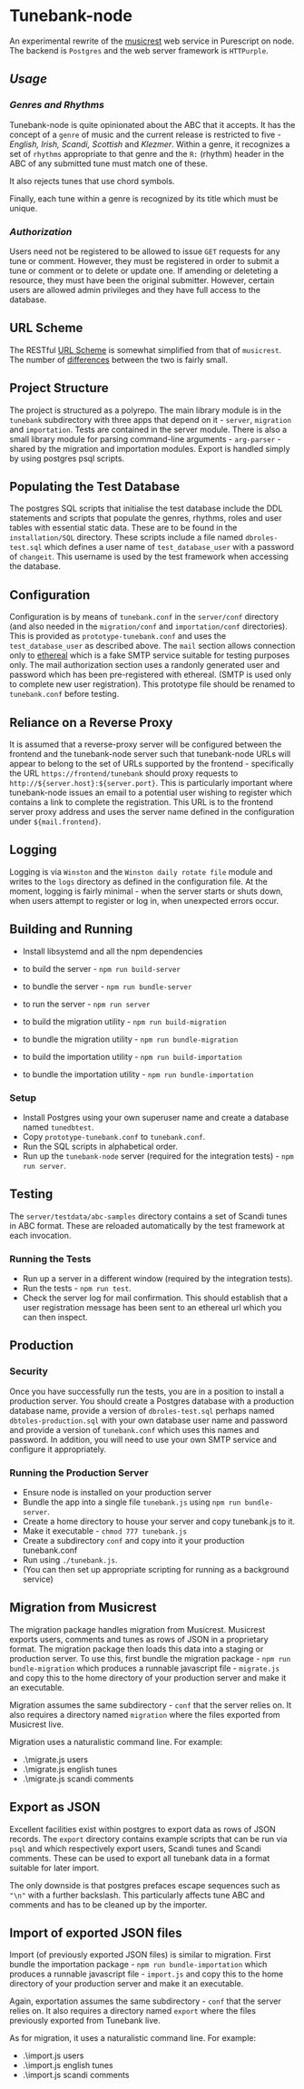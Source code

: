 # Tunebank-node

An experimental rewrite of the [musicrest](https://github.com/newlandsvalley/musicrest) web service in Purescript on node. The backend is `Postgres` and the web server framework is `HTTPurple`.

## _Usage_

### _Genres and Rhythms_

Tunebank-node is quite opinionated about the ABC that it accepts.  It has the concept of a `genre` of music and the current release is restricted to five - _English, Irish, Scandi, Scottish_ and _Klezmer_. Within a genre, it recognizes a set of `rhythms` appropriate to that genre and the `R:` (rhythm) header in the ABC of any submitted tune must match one of these.

It also rejects tunes that use chord symbols.

Finally, each tune within a genre is recognized by its title which must be unique.

### _Authorization_

Users need not be registered to be allowed to issue `GET` requests for any tune or comment.  However, they must be registered in order to submit a tune or comment or to delete or update one.  If amending or deleteting a resource, they must have been the original submitter.  However, certain users are allowed admin privileges and they have full access to the database.

## URL Scheme

The RESTful [URL Scheme](https://github.com/newlandsvalley/Tunebank-node/blob/master/URL-SCHEME.md) is somewhat simplified from that of `musicrest`. The number of [differences](https://github.com/newlandsvalley/Tunebank-node/blob/master/DIFFERENCES.md) between the two is fairly small.

## Project Structure

The project is structured as a polyrepo.  The main library module is in the `tunebank` subdirectory with three apps that depend on it - `server`, `migration` and `importation`. Tests are contained in the server module. There is also a small library module for parsing command-line arguments - `arg-parser` - shared by the migration and importation modules. Export is handled simply by using postgres psql scripts.

## Populating the Test Database 

The postgres SQL scripts that initialise the test database include the DDL statements and scripts that populate the genres, rhythms, roles and user tables with essential static data.  These are to be found in the `installation/SQL` directory. These scripts include a file named `dbroles-test.sql` which defines a user name of `test_database_user` with a password of `changeit`. This username is used by the test framework when accessing the database.  

## Configuration

Configuration is by means of `tunebank.conf` in the `server/conf` directory  (and also needed in the `migration/conf` and `importation/conf` directories).  This is provided as `prototype-tunebank.conf` and uses the `test_database_user` as described above. The `mail` section allows connection only to [ethereal](https://ethereal.email/) which is a fake SMTP service suitable for testing purposes only. The mail authorization section uses a randonly generated user and password which has been pre-registered with ethereal. (SMTP is used only to complete new user registration). This prototype file should be renamed to `tunebank.conf` before testing.

## Reliance on a Reverse Proxy

It is assumed that a reverse-proxy server will be configured between the frontend and the tunebank-node server such that tunebank-node URLs will appear to belong to the set of URLs supported by the frontend - specifically the URL `https://frontend/tunebank` should proxy requests to `http://${server.host}:${server.port}`.  This is particularly important where tunebank-node issues an email to a potential user wishing to register which contains a link to complete the registration. This URL is to the frontend server proxy address and uses the server name defined in the configuration under `${mail.frontend}`.

## Logging

Logging is via `Winston` and the `Winston daily rotate file` module and writes to the `logs` directory as defined in the configuration file. At the moment, logging is fairly minimal - when the server starts or shuts down, when users attempt to register or log in, when unexpected errors occur.

## Building and Running

  * Install libsystemd and all the npm dependencies

  * to build the server - `npm run build-server`
  * to bundle the server - `npm run bundle-server`
  * to run the server - `npm run server`

  * to build the migration utility - `npm run build-migration`
  * to bundle the migration utility - `npm run bundle-migration`

  * to build the importation utility - `npm run build-importation`
  * to bundle the importation utility - `npm run bundle-importation`

### Setup

  * Install Postgres using your own superuser name and create a database named `tunedbtest`.
  * Copy `prototype-tunebank.conf` to `tunebank.conf`.
  * Run the SQL scripts in alphabetical order.
  * Run up the `tunebank-node` server (required for the integration tests) - `npm run server`.

## Testing

The `server/testdata/abc-samples` directory contains a set of Scandi tunes in ABC format.  These are reloaded automatically by the test framework at each invocation.

### Running the Tests

  * Run up a server in a different window (required by the integration tests).
  * Run the tests - `npm run test`.
  * Check the server log for mail confirmation.  This should establish that a user registration message has been sent to an ethereal url which you can then inspect.

## Production

### Security

Once you have successfully run the tests, you are in a position to install a production server.  You should create a Postgres database with a production database name, provide a version of `dbroles-test.sql` perhaps named `dbtoles-production.sql` with your own database user name and password and provide a version of `tunebank.conf` which uses this names and password. In addition, you will need to use your own SMTP service and configure it appropriately.

### Running the Production Server

  * Ensure node is installed on your production server
  * Bundle the app into a single file `tunebank.js` using `npm run bundle-server`.
  * Create a home directory to house your server and copy tunebank.js to it.
  * Make it executable - `chmod 777 tunebank.js`
  * Create a subdirectory `conf` and copy into it your production tunebank.conf
  * Run using `./tunebank.js`.
  * (You can then set up appropriate scripting for running as a background service)

## Migration from Musicrest

The migration package handles migration from Musicrest. Musicrest exports users, comments and tunes as rows of JSON in a proprietary format.  The migration package then loads this data into a staging or production server. To use this, first bundle the migration package - `npm run bundle-migration` which produces a runnable javascript file - `migrate.js` and copy this to the home directory of your production server and make it an executable.

Migration assumes the same subdirectory - `conf` that the server relies on.  It also requires a directory named `migration` where the files exported from Musicrest live. 

Migration uses a naturalistic command line.  For example:

  * .\migrate.js users 
  * .\migrate.js english tunes 
  * .\migrate.js scandi comments

## Export as JSON

Excellent facilities exist within postgres to export data as rows of JSON records.  The `export` directory contains example scripts that can be run via `psql` and which respectively export users, Scandi tunes and Scandi comments.  These can be used to export all tunebank data in a format suitable for later import.

The only downside is that postgres prefaces escape sequences such as `"\n"` with a further backslash.  This particularly affects tune ABC and comments and has to be cleaned up by the importer.

## Import of exported JSON files

Import (of previously exported JSON files) is similar to migration. First bundle the importation package - `npm run bundle-importation` which produces a runnable javascript file - `import.js` and copy this to the home directory of your production server and make it an executable.

Again, exportation assumes the same subdirectory - `conf` that the server relies on.  It also requires a directory named `export` where the files previously exported from Tunebank live. 

As for migration, it uses a naturalistic command line.  For example:

  * .\import.js users 
  * .\import.js english tunes 
  * .\import.js scandi comments




